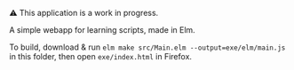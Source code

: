 ⚠️ This application is a work in progress.

A simple webapp for learning scripts, made in Elm.

To build, download & run `elm make src/Main.elm --output=exe/elm/main.js` in this folder, then open `exe/index.html` in Firefox.
